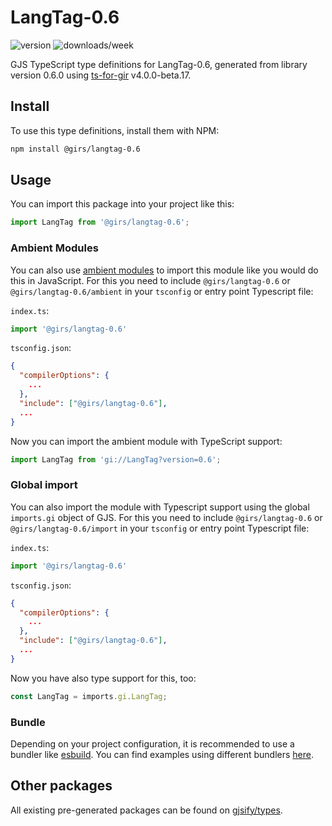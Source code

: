 
# LangTag-0.6

![version](https://img.shields.io/npm/v/@girs/langtag-0.6)
![downloads/week](https://img.shields.io/npm/dw/@girs/langtag-0.6)


GJS TypeScript type definitions for LangTag-0.6, generated from library version 0.6.0 using [ts-for-gir](https://github.com/gjsify/ts-for-gir) v4.0.0-beta.17.


## Install

To use this type definitions, install them with NPM:
```bash
npm install @girs/langtag-0.6
```

## Usage

You can import this package into your project like this:
```ts
import LangTag from '@girs/langtag-0.6';
```

### Ambient Modules

You can also use [ambient modules](https://github.com/gjsify/ts-for-gir/tree/main/packages/cli#ambient-modules) to import this module like you would do this in JavaScript.
For this you need to include `@girs/langtag-0.6` or `@girs/langtag-0.6/ambient` in your `tsconfig` or entry point Typescript file:

`index.ts`:
```ts
import '@girs/langtag-0.6'
```

`tsconfig.json`:
```json
{
  "compilerOptions": {
    ...
  },
  "include": ["@girs/langtag-0.6"],
  ...
}
```

Now you can import the ambient module with TypeScript support: 

```ts
import LangTag from 'gi://LangTag?version=0.6';
```

### Global import

You can also import the module with Typescript support using the global `imports.gi` object of GJS.
For this you need to include `@girs/langtag-0.6` or `@girs/langtag-0.6/import` in your `tsconfig` or entry point Typescript file:

`index.ts`:
```ts
import '@girs/langtag-0.6'
```

`tsconfig.json`:
```json
{
  "compilerOptions": {
    ...
  },
  "include": ["@girs/langtag-0.6"],
  ...
}
```

Now you have also type support for this, too:

```ts
const LangTag = imports.gi.LangTag;
```

### Bundle

Depending on your project configuration, it is recommended to use a bundler like [esbuild](https://esbuild.github.io/). You can find examples using different bundlers [here](https://github.com/gjsify/ts-for-gir/tree/main/examples).

## Other packages

All existing pre-generated packages can be found on [gjsify/types](https://github.com/gjsify/types).

